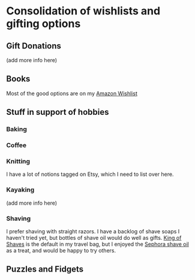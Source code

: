 # Consolidation of wishlists and gifting options

## Gift Donations

(add more info here)

## Books

Most of the good options are on my [Amazon Wishlist](https://www.amazon.com/hz/wishlist/ls/37CH4D5SGWUH2/)

## Stuff in support of hobbies

### Baking

### Coffee

### Knitting

I have a lot of notions tagged on Etsy, which I need to list over here.

### Kayaking

(add more info here)

### Shaving

I prefer shaving with straight razors. I have a backlog of shave soaps I haven't tried yet, but bottles of shave oil would do well as gifts.
[King of Shaves](https://shave.com/collections/shaving-oils/products/sensitive-shave-oil-15ml) is the default in my travel bag,
but I enjoyed the [Sephora shave oil](https://www.sephora.com/product/maude-shave-moisturizing-shave-oil-P505732) as a treat,
and would be happy to try others.

## Puzzles and Fidgets


